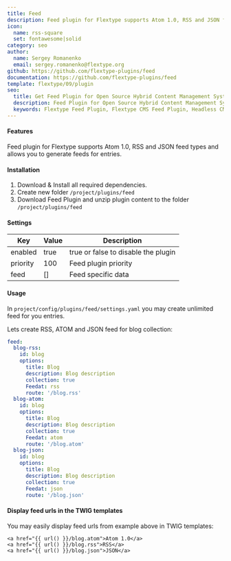```yaml
---
title: Feed
description: Feed plugin for Flextype supports Atom 1.0, RSS and JSON feed types and allows you to generate feeds for entries.
icon:
  name: rss-square
  set: fontawesome|solid
category: seo
author:
  name: Sergey Romanenko
  email: sergey.romanenko@flextype.org
github: https://github.com/flextype-plugins/feed
documentation: https://github.com/flextype-plugins/feed
template: flextype/09/plugin
seo:
  title: Get Feed Plugin for Open Source Hybrid Content Management System | Flextype
  description: Feed Plugin for Open Source Hybrid Content Management System supports Atom 1.0, RSS and JSON feed types and allows you to generate feeds
  keywords: Flextype Feed Plugin, Flextype CMS Feed Plugin, Headless CMS Feed Plugin, Download Flat File CMS Feed Plugin, Download Flat File Content Management System Feed Plugin, Download PHP CMS Feed Plugin, Feed Plugin, Plugin, Feed, Content, Management, System, PHP, CMS
---
```


#### Features

Feed plugin for Flextype supports Atom 1.0, RSS and JSON feed types and allows you to generate feeds for entries.

#### Installation

1. Download & Install all required dependencies.
2. Create new folder `/project/plugins/feed`
3. Download Feed Plugin and unzip plugin content to the folder `/project/plugins/feed`

#### Settings

| Key | Value | Description |
|---|---|---|
| enabled | true | true or false to disable the plugin |
| priority | 100 | Feed plugin priority |
| feed | [] | Feed specific data |

#### Usage

In `project/config/plugins/feed/settings.yaml` you may create unlimited feed for you entries.

Lets create RSS, ATOM and JSON feed for blog collection:

```yaml
feed:
  blog-rss:
    id: blog
    options:
      title: Blog
      description: Blog description
      collection: true
      Feedat: rss
      route: '/blog.rss'
  blog-atom:
    id: blog
    options:
      title: Blog
      description: Blog description
      collection: true
      Feedat: atom
      route: '/blog.atom'
  blog-json:
    id: blog
    options:
      title: Blog
      description: Blog description
      collection: true
      Feedat: json
      route: '/blog.json'
```

#### Display feed urls in the TWIG templates

You may easily display feed urls from example above in TWIG templates:

```twig
<a href="{{ url() }}/blog.atom">Atom 1.0</a>
<a href="{{ url() }}/blog.rss">RSS</a>
<a href="{{ url() }}/blog.json">JSON</a>
```
